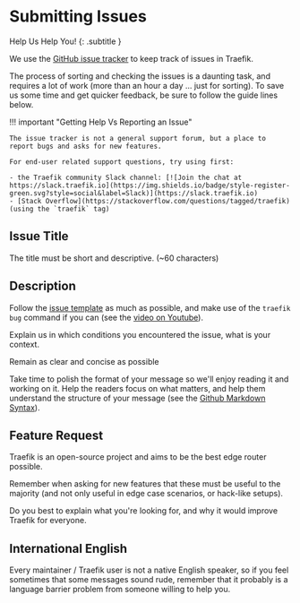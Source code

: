 # Submitting Issues

Help Us Help You!
{: .subtitle }

We use the [GitHub issue tracker](https://github.com/containous/traefik/issues) to keep track of issues in Traefik. 

The process of sorting and checking the issues is a daunting task, and requires a lot of work (more than an hour a day ... just for sorting).
To save us some time and get quicker feedback, be sure to follow the guide lines below.

!!! important "Getting Help Vs Reporting an Issue"

    The issue tracker is not a general support forum, but a place to report bugs and asks for new features.
    
    For end-user related support questions, try using first:
    
    - the Traefik community Slack channel: [![Join the chat at https://slack.traefik.io](https://img.shields.io/badge/style-register-green.svg?style=social&label=Slack)](https://slack.traefik.io)
    - [Stack Overflow](https://stackoverflow.com/questions/tagged/traefik) (using the `traefik` tag)

## Issue Title

The title must be short and descriptive. (~60 characters)

## Description

Follow the [issue template](https://github.com/containous/traefik/blob/master/.github/ISSUE_TEMPLATE.md) as much as possible, and make use of the `traefik bug` command if you can (see the [video on Youtube](https://www.youtube.com/watch?v=Lyz62L8m93I)).

Explain us in which conditions you encountered the issue, what is your context.

Remain as clear and concise as possible

Take time to polish the format of your message so we'll enjoy reading it and working on it. 
Help the readers focus on what matters, and help them understand the structure of your message (see the [Github Markdown Syntax](https://help.github.com/articles/github-flavored-markdown)).

## Feature Request

Traefik is an open-source project and aims to be the best edge router possible.

Remember when asking for new features that these must be useful to the majority (and not only useful in edge case scenarios, or hack-like setups).

Do you best to explain what you're looking for, and why it would improve Traefik for everyone. 

## International English

Every maintainer / Traefik user is not a native English speaker, so if you feel sometimes that some messages sound rude, remember that it probably is a language barrier problem from someone willing to help you.
